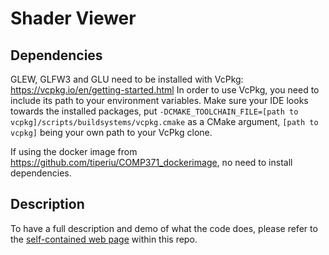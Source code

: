 # Shader Viewer

## Dependencies

GLEW, GLFW3 and GLU need to be installed with VcPkg: https://vcpkg.io/en/getting-started.html
In order to use VcPkg, you need to include its path to your environment variables.
Make sure your IDE looks towards the installed packages, put `-DCMAKE_TOOLCHAIN_FILE=[path to vcpkg]/scripts/buildsystems/vcpkg.cmake` as a CMake argument, `[path to vcpkg]` being your own path to your VcPkg clone.

If using the docker image from https://github.com/tiperiu/COMP371_dockerimage, no need to install dependencies.

## Description

To have a full description and demo of what the code does, please refer to the [self-contained web page](./web/index.html) within this repo.
